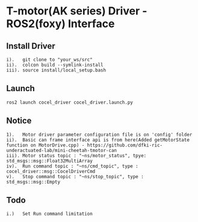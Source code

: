 # T-motor(AK series) Driver - ROS2(foxy) Interface 

## Install Driver
```
i).   git clone to "your_ws/src"
ii).  colcon build --symlink-install
iii). source install/local_setup.bash
```
## Launch
```
ros2 launch cocel_driver cocel_driver.launch.py
```

## Notice
```
1).   Motor driver parameter configuration file is on 'config' folder
ii).  Basic can frame interface api is from here(Added getMotorState function on MotorDrive.cpp) - https://github.com/dfki-ric-underactuated-lab/mini-cheetah-tmotor-can
iii). Motor status topic : "~ns/motor_status", tpye: std_msgs::msg::Float32MultiArray
iv).  Run command topic : "~ns/cmd_topic", type : cocel_driver::msg::CocelDriverCmd
v).   Stop command topic : "~ns/stop_topic", type : std_msgs::msg::Empty
``` 
## Todo
```
i.)   Set Run command limitation 
```
